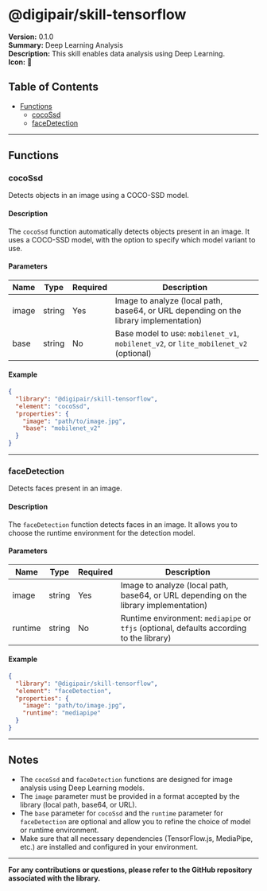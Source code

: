 # @digipair/skill-tensorflow

**Version:** 0.1.0  
**Summary:** Deep Learning Analysis  
**Description:** This skill enables data analysis using Deep Learning.  
**Icon:** 🤖

## Table of Contents

- [Functions](#functions)
  - [cocoSsd](#cocossd)
  - [faceDetection](#facedetection)

---

## Functions

### cocoSsd

Detects objects in an image using a COCO-SSD model.

#### Description

The `cocoSsd` function automatically detects objects present in an image. It uses a COCO-SSD model, with the option to specify which model variant to use.

#### Parameters

| Name  | Type   | Required | Description                                                                           |
| ----- | ------ | -------- | ------------------------------------------------------------------------------------- |
| image | string | Yes      | Image to analyze (local path, base64, or URL depending on the library implementation) |
| base  | string | No       | Base model to use: `mobilenet_v1`, `mobilenet_v2`, or `lite_mobilenet_v2` (optional)  |

#### Example

```json
{
  "library": "@digipair/skill-tensorflow",
  "element": "cocoSsd",
  "properties": {
    "image": "path/to/image.jpg",
    "base": "mobilenet_v2"
  }
}
```

---

### faceDetection

Detects faces present in an image.

#### Description

The `faceDetection` function detects faces in an image. It allows you to choose the runtime environment for the detection model.

#### Parameters

| Name    | Type   | Required | Description                                                                              |
| ------- | ------ | -------- | ---------------------------------------------------------------------------------------- |
| image   | string | Yes      | Image to analyze (local path, base64, or URL depending on the library implementation)    |
| runtime | string | No       | Runtime environment: `mediapipe` or `tfjs` (optional, defaults according to the library) |

#### Example

```json
{
  "library": "@digipair/skill-tensorflow",
  "element": "faceDetection",
  "properties": {
    "image": "path/to/image.jpg",
    "runtime": "mediapipe"
  }
}
```

---

## Notes

- The `cocoSsd` and `faceDetection` functions are designed for image analysis using Deep Learning models.
- The `image` parameter must be provided in a format accepted by the library (local path, base64, or URL).
- The `base` parameter for `cocoSsd` and the `runtime` parameter for `faceDetection` are optional and allow you to refine the choice of model or runtime environment.
- Make sure that all necessary dependencies (TensorFlow.js, MediaPipe, etc.) are installed and configured in your environment.

---

**For any contributions or questions, please refer to the GitHub repository associated with the library.**
